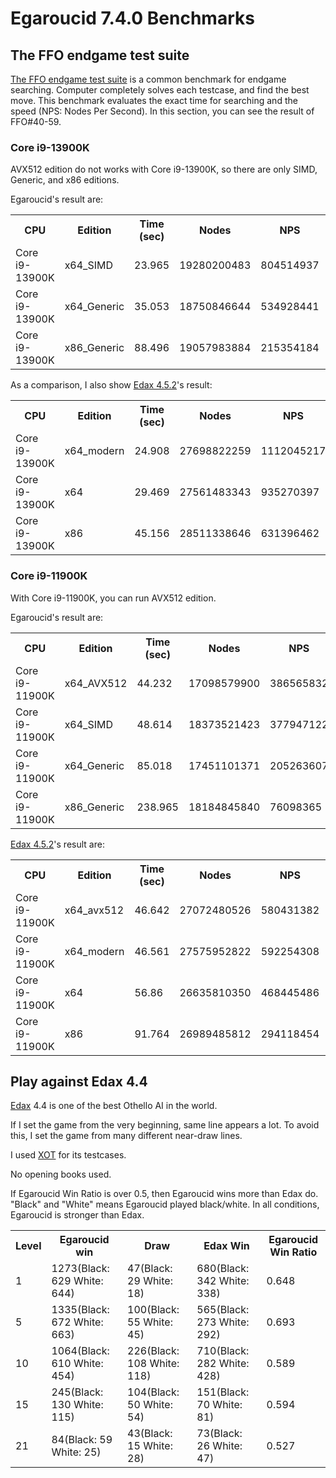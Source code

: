 # Egaroucid 7.4.0 Benchmarks

## The FFO endgame test suite

[The FFO endgame test suite](http://radagast.se/othello/ffotest.html) is a common benchmark for endgame searching. Computer completely solves each testcase, and find the best move. This benchmark evaluates the exact time for searching and the speed (NPS: Nodes Per Second). In this section, you can see the result of FFO#40-59.

### Core i9-13900K

AVX512 edition do not works with Core i9-13900K, so there are only SIMD, Generic, and x86 editions.

Egaroucid's result are:

<div class="table_wrapper">
<table>
<tr>
<th>CPU</th><th>Edition</th><th>Time (sec)</th><th>Nodes</th><th>NPS</th><th>File</th>
</tr>
<tr>
<td>Core i9-13900K</td><td>x64_SIMD</td><td>23.965</td><td>19280200483</td><td>804514937</td><td><a href="./files/000_ffo40_59_Core_i9-13900K_x64_SIMD.txt">000_ffo40_59_Core_i9-13900K_x64_SIMD.txt</a></td>
</tr>
<tr>
<td>Core i9-13900K</td><td>x64_Generic</td><td>35.053</td><td>18750846644</td><td>534928441</td><td><a href="./files/001_ffo40_59_Core_i9-13900K_x64_Generic.txt">001_ffo40_59_Core_i9-13900K_x64_Generic.txt</a></td>
</tr>
<tr>
<td>Core i9-13900K</td><td>x86_Generic</td><td>88.496</td><td>19057983884</td><td>215354184</td><td><a href="./files/002_ffo40_59_Core_i9-13900K_x86_Generic.txt">002_ffo40_59_Core_i9-13900K_x86_Generic.txt</a></td>
</tr>
</table>
</div>



As a comparison, I also show [Edax 4.5.2](https://github.com/okuhara/edax-reversi-AVX/releases/tag/v4.5.2)'s result:

<div class="table_wrapper">
<table>
<tr>
<th>CPU</th><th>Edition</th><th>Time (sec)</th><th>Nodes</th><th>NPS</th><th>File</th>
</tr>
<tr>
<td>Core i9-13900K</td><td>x64_modern</td><td>24.908</td><td>27698822259</td><td>1112045217</td><td><a href="./files/010_ffo40_59_Core_i9-13900K_edax_x64_modern.txt">010_ffo40_59_Core_i9-13900K_edax_x64_modern.txt</a></td>
</tr>
<tr>
<td>Core i9-13900K</td><td>x64</td><td>29.469</td><td>27561483343</td><td>935270397</td><td><a href="./files/011_ffo40_59_Core_i9-13900K_edax_x64.txt">011_ffo40_59_Core_i9-13900K_edax_x64.txt</a></td>
</tr>
<tr>
<td>Core i9-13900K</td><td>x86</td><td>45.156</td><td>28511338646</td><td>631396462</td><td><a href="./files/012_ffo40_59_Core_i9-13900K_edax_x86.txt">012_ffo40_59_Core_i9-13900K_edax_x86.txt</a></td>
</tr>
</table>
</div>

### Core i9-11900K

With Core i9-11900K, you can run AVX512 edition.

Egaroucid's result are:

<div class="table_wrapper">
<table>
<tr>
<th>CPU</th><th>Edition</th><th>Time (sec)</th><th>Nodes</th><th>NPS</th><th>File</th>
</tr>
<tr>
<td>Core i9-11900K</td><td>x64_AVX512</td><td>44.232</td><td>17098579900</td><td>386565832</td><td><a href="./files/100_ffo40_59_Core_i9-11900K_x64_AVX512.txt">100_ffo40_59_Core_i9-11900K_x64_AVX512.txt</a></td>
</tr>
<tr>
<td>Core i9-11900K</td><td>x64_SIMD</td><td>48.614</td><td>18373521423</td><td>377947122</td><td><a href="./files/101_ffo40_59_Core_i9-11900K_x64_SIMD.txt">101_ffo40_59_Core_i9-11900K_x64_SIMD.txt</a></td>
</tr>
<tr>
<td>Core i9-11900K</td><td>x64_Generic</td><td>85.018</td><td>17451101371</td><td>205263607</td><td><a href="./files/102_ffo40_59_Core_i9-11900K_x64_Generic.txt">102_ffo40_59_Core_i9-11900K_x64_Generic.txt</a></td>
</tr>
<tr>
<td>Core i9-11900K</td><td>x86_Generic</td><td>238.965</td><td>18184845840</td><td>76098365</td><td><a href="./files/103_ffo40_59_Core_i9-11900K_x86_Generic.txt">103_ffo40_59_Core_i9-11900K_x86_Generic.txt</a></td>
</tr>
</table>
</div>



[Edax 4.5.2](https://github.com/okuhara/edax-reversi-AVX/releases/tag/v4.5.2)'s result are:

<div class="table_wrapper">
<table>
<tr>
<th>CPU</th><th>Edition</th><th>Time (sec)</th><th>Nodes</th><th>NPS</th><th>File</th>
</tr>
<tr>
<td>Core i9-11900K</td><td>x64_avx512</td><td>46.642</td><td>27072480526</td><td>580431382</td><td><a href="./files/110_ffo40_59_Core_i9-11900K_edax_x64_avx512.txt">110_ffo40_59_Core_i9-11900K_edax_x64_avx512.txt</a></td>
</tr>
<tr>
<td>Core i9-11900K</td><td>x64_modern</td><td>46.561</td><td>27575952822</td><td>592254308</td><td><a href="./files/111_ffo40_59_Core_i9-11900K_edax_x64_modern.txt">111_ffo40_59_Core_i9-11900K_edax_x64_modern.txt</a></td>
</tr>
<tr>
<td>Core i9-11900K</td><td>x64</td><td>56.86</td><td>26635810350</td><td>468445486</td><td><a href="./files/112_ffo40_59_Core_i9-11900K_edax_x64.txt">112_ffo40_59_Core_i9-11900K_edax_x64.txt</a></td>
</tr>
<tr>
<td>Core i9-11900K</td><td>x86</td><td>91.764</td><td>26989485812</td><td>294118454</td><td><a href="./files/113_ffo40_59_Core_i9-11900K_edax_x86.txt">113_ffo40_59_Core_i9-11900K_edax_x86.txt</a></td>
</tr>
</table>
</div>








## Play against Edax 4.4

[Edax](https://github.com/abulmo/edax-reversi/releases/tag/v4.4) 4.4 is one of the best Othello AI in the world.

If I set the game from the very beginning, same line appears a lot. To avoid this, I set the game from many different near-draw lines.

I used [XOT](https://berg.earthlingz.de/xot/index.php) for its testcases.

No opening books used.

If Egaroucid Win Ratio is over 0.5, then Egaroucid wins more than Edax do. "Black" and "White" means Egaroucid played black/white. In all conditions, Egaroucid is stronger than Edax.

<div class="table_wrapper"><table>
<tr><th>Level</th><th>Egaroucid win</th><th>Draw</th><th>Edax Win</th><th>Egaroucid Win Ratio</th></tr>
<tr><td>1</td><td>1273(Black: 629 White: 644)</td><td>47(Black: 29 White: 18)</td><td>680(Black: 342 White: 338)</td><td>0.648</td></tr>
<tr><td>5</td><td>1335(Black: 672 White: 663)</td><td>100(Black: 55 White: 45)</td><td>565(Black: 273 White: 292)</td><td>0.693</td></tr>
<tr><td>10</td><td>1064(Black: 610 White: 454)</td><td>226(Black: 108 White: 118)</td><td>710(Black: 282 White: 428)</td><td>0.589</td></tr>
<tr><td>15</td><td>245(Black: 130 White: 115)</td><td>104(Black: 50 White: 54)</td><td>151(Black: 70 White: 81)</td><td>0.594</td></tr>
<tr><td>21</td><td>84(Black: 59 White: 25)</td><td>43(Black: 15 White: 28)</td><td>73(Black: 26 White: 47)</td><td>0.527</td></tr>
</table></div>


